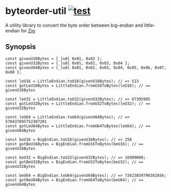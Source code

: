 # byteorder-util [![test](https://github.com/moznion/byteorder-util-zig/actions/workflows/test.yaml/badge.svg)](https://github.com/moznion/byteorder-util-zig/actions/workflows/test.yaml)

A utility library to convert the byte order between big-endian and little-endian for [Zig](https://ziglang.org/).

## Synopsis

```zig
const givenU16Bytes = [_]u8{ 0x01, 0x02 };
const givenU32Bytes = [_]u8{ 0x01, 0x02, 0x03, 0x04 };
const givenU64Bytes = [_]u8{ 0x01, 0x02, 0x03, 0x04, 0x05, 0x06, 0x07, 0x08 };

const leU16 = LittleEndian.toU16(givenU16Bytes); // => 513
const gotLeU16Bytes = LittleEndian.fromU16ToBytes(leU16); // == givenU16Bytes

const leU32 = LittleEndian.toU32(givenU32Bytes); // => 67305985
const gotLeU32Bytes = LittleEndian.fromU32ToBytes(leU32); // == givenU32Bytes

const leU64 = LittleEndian.toU64(givenU64Bytes); // => 578437695752307201
const gotLeU64Bytes = LittleEndian.fromU64ToBytes(leU64); // == givenU64Bytes

const beU16 = BigEndian.toU16(givenU16Bytes); // => 258
const gotBeU16Bytes = BigEndian.fromU16ToBytes(beU16); // == givenU16Bytes

const beU32 = BigEndian.toU32(givenU32Bytes); // => 16909060;
const gotBeU32Bytes = BigEndian.fromU32ToBytes(beU32); // == givenU32Bytes

const beU64 = BigEndian.toU64(givenU64Bytes); // => 72623859790382856;
const gotBeU64Bytes = BigEndian.fromU64ToBytes(beU64); // == givenU64Bytes
```


